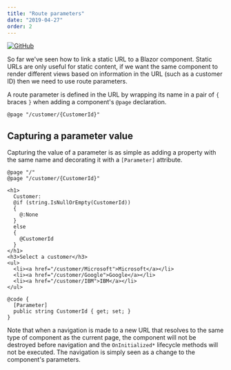```yaml
---
title: "Route parameters"
date: "2019-04-27"
order: 2
---
```


[![GitHub](images/SourceLink.png)](https://github.com/mrpmorris/blazor-university/tree/master/src/Routing/CapturingAParameterValue)

So far we've seen how to link a static URL to a Blazor component.
Static URLs are only useful for static content, if we want the same component to render different views based on
information in the URL (such as a customer ID) then we need to use route parameters.

A route parameter is defined in the URL by wrapping its name in a pair of `{` braces `}` when adding a component's
`@page` declaration.

```razor
@page "/customer/{CustomerId}"
```

## Capturing a parameter value

Capturing the value of a parameter is as simple as adding a property with the same name and decorating it with a
`[Parameter]` attribute.

```razor
@page "/"
@page "/customer/{CustomerId}"

<h1>
  Customer:
  @if (string.IsNullOrEmpty(CustomerId))
  {
    @:None
  }
  else
  {
    @CustomerId
  }
</h1>
<h3>Select a customer</h3>
<ul>
  <li><a href="/customer/Microsoft">Microsoft</a></li>
  <li><a href="/customer/Google">Google</a></li>
  <li><a href="/customer/IBM">IBM</a></li>
</ul>

@code {
  [Parameter]
  public string CustomerId { get; set; }
}
```

Note that when a navigation is made to a new URL that resolves to the same type of component as the current page,
the component will not be destroyed before navigation and the `OnInitialized*` lifecycle methods will not be executed.
The navigation is simply seen as a change to the component's parameters.
